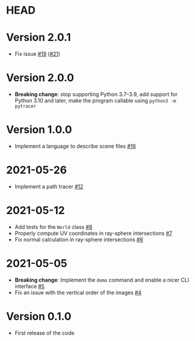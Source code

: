 # HEAD

# Version 2.0.1

-   Fix issue [#19](https://github.com/ziotom78/pytracer/issues/19) ([#21](https://github.com/ziotom78/pytracer/pull/21))

# Version 2.0.0

-   **Breaking change**: stop supporting Python 3.7–3.9, add support for Python 3.10 and later, make the program callable using `python3 -m pytracer`

# Version 1.0.0

-   Implement a language to describe scene files [#16](https://github.com/ziotom78/pytracer/pull/16)

# 2021-05-26

-   Implement a path tracer [#12](https://github.com/ziotom78/pytracer/pull/12)

# 2021-05-12

-   Add tests for the `World` class [#8](https://github.com/ziotom78/pytracer/pull/8)
-   Properly compute UV coordinates in ray-sphere intersections [#7](https://github.com/ziotom78/pytracer/issues/7)
-   Fix normal calculation in ray-sphere intersections [#6](https://github.com/ziotom78/pytracer/issues/6)

# 2021-05-05

-   **Breaking change**: Implement the `demo` command and enable a nicer CLI interface [#5](https://github.com/ziotom78/pytracer/pull/5)
-   Fix an issue with the vertical order of the images [#4](https://github.com/ziotom78/pytracer/pull/4)

# Version 0.1.0

-   First release of the code
